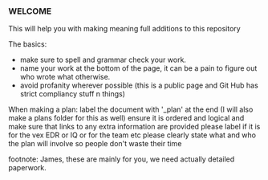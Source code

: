 ### WELCOME ###
This will help you with making meaning full additions to this repository

The basics:
- make sure to spell and grammar check your work.
- name your work at the bottom of the page, it can be a pain to figure out who wrote what otherwise.
- avoid profanity wherever possible (this is a public page and Git Hub has strict compliancy stuff n things)

When making a plan:
label the document with '_plan' at the end (I will also make a plans folder for this as well)
ensure it is ordered and logical and make sure that links to any extra information are provided
please label if it is for the vex EDR or IQ or for the team etc
please clearly state what and who the plan will involve so people don't waste their time


footnote: James, these are mainly for you, we need actually detailed paperwork.

